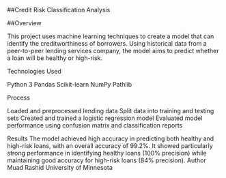 ##Credit Risk Classification Analysis

##Overview

This project uses machine learning techniques to create a model that can identify the creditworthiness of borrowers. Using historical data from a peer-to-peer lending services company, the model aims to predict whether a loan will be healthy or high-risk.

Technologies Used

Python 3
Pandas
Scikit-learn
NumPy
Pathlib

Process

Loaded and preprocessed lending data
Split data into training and testing sets
Created and trained a logistic regression model
Evaluated model performance using confusion matrix and classification reports

Results
The model achieved high accuracy in predicting both healthy and high-risk loans, with an overall accuracy of 99.2%. It showed particularly strong performance in identifying healthy loans (100% precision) while maintaining good accuracy for high-risk loans (84% precision).
Author
Muad Rashid
University of Minnesota
